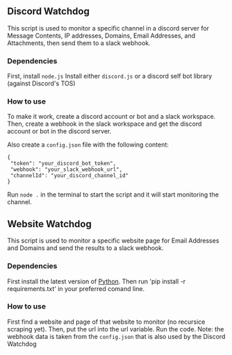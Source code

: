 ## Discord Watchdog
 This script is used to monitor a specific channel in a discord server for Message Contents, IP addresses, Domains, Email Addresses, and Attachments, then send them to a slack webhook.
### Dependencies
 First, install `node.js`
 Install either `discord.js` or a discord self bot library (against Discord's TOS)
### How to use
 To make it work, create a discord account or bot and a slack workspace.
 Then, create a webhook in the slack workspace and get the discord account or bot in the discord server.

 Also create a `config.json` file with the following content:
 ```
 {
  "token": "your_discord_bot_token",
  "webhook": "your_slack_webhook_url",
  "channelId": "your_discord_channel_id"
 }
 ```

 Run `node .` in the terminal to start the script and it will start monitoring the channel.

 ## Website Watchdog
 This script is used to monitor a specific website page for Email Addresses and Domains and send the results to a slack webhook.
 ### Dependencies
 First install the latest version of [Python](https://www.python.org/).
 Then run 'pip install -r requirements.txt' in your preferred comand line.
 ### How to use
 First find a website and page of that website to monitor (no recursice scraping yet).
 Then, put the url into the url variable.
 Run the code.
 Note: the webhook data is taken from the `config.json` that is also used by the Discord Watchdog